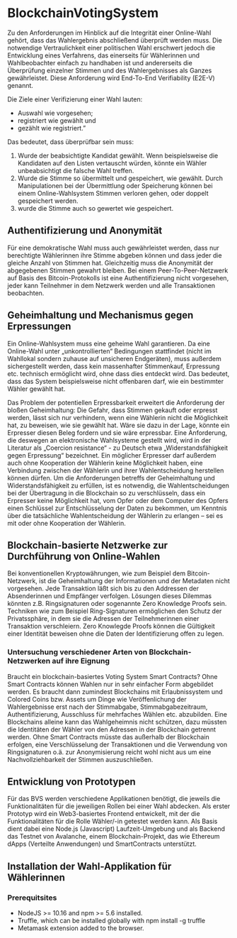 # BlockchainVotingSystem

Zu den Anforderungen im Hinblick auf die Integrität einer Online-Wahl gehört, dass das Wahlergebnis abschließend überprüft werden muss. Die notwendige Vertraulichkeit einer politischen Wahl erschwert jedoch die Entwicklung eines Verfahrens, das einerseits für Wählerinnen und Wahlbeobachter einfach zu handhaben ist und andererseits die Überprüfung einzelner Stimmen und des Wahlergebnisses als Ganzes gewährleistet. Diese Anforderung wird End-To-End Verifiability (E2E-V) genannt.

Die Ziele einer Verifizierung einer Wahl lauten: 
- Auswahl wie vorgesehen;
- registriert wie gewählt und
- gezählt wie registriert.” 

Das bedeutet, dass überprüfbar sein muss:
1. Wurde der beabsichtigte Kandidat gewählt. Wenn beispielsweise die Kandidaten auf den Listen vertauscht würden, könnte ein Wähler unbeabsichtigt die falsche Wahl treffen.
2. Wurde die Stimme so übermittelt und gespeichert, wie gewählt. Durch Manipulationen bei der Übermittlung oder Speicherung können bei einem Online-Wahlsystem Stimmen verloren gehen, oder doppelt gespeichert werden.
3. wurde die Stimme auch so gewertet wie gespeichert.

## Authentifizierung und Anonymität
Für eine demokratische Wahl muss auch gewährleistet werden, dass nur berechtigte Wählerinnen ihre Stimme abgeben können und dass jeder die gleiche Anzahl von Stimmen hat. Gleichzeitig muss die Anonymität der abgegebenen Stimmen gewahrt bleiben. Bei einem Peer-To-Peer-Netzwerk auf Basis des Bitcoin-Protokolls ist eine Authentifizierung nicht vorgesehen, jeder kann Teilnehmer in dem Netzwerk werden und alle Transaktionen beobachten. 

## Geheimhaltung und Mechanismus gegen Erpressungen
Ein Online-Wahlsystem muss eine geheime Wahl garantieren. Da eine Online-Wahl unter „unkontrollierten“ Bedingungen stattfindet (nicht im Wahllokal sondern zuhause auf unsicheren Endgeräten), muss außerdem sichergestellt werden, dass kein massenhafter Stimmenkauf, Erpressung etc. technisch ermöglicht wird, ohne dass dies entdeckt wird. Das bedeutet, dass das System beispielsweise nicht offenbaren darf, wie ein bestimmter Wähler gewählt hat.

Das Problem der potentiellen Erpressbarkeit erweitert die Anforderung der bloßen Geheimhaltung: Die Gefahr, dass Stimmen gekauft oder erpresst werden, lässt sich nur verhindern, wenn eine Wählerin nicht die Möglichkeit hat, zu beweisen, wie sie gewählt
hat. Wäre sie dazu in der Lage, könnte ein Erpresser diesen Beleg fordern und sie wäre erpressbar. Eine Anforderung, die deswegen an elektronische Wahlsysteme gestellt wird, wird in der Literatur als „Coercion resistance“ - zu Deutsch etwa „Widerstandsfähigkeit gegen Erpressung“ bezeichnet. Ein möglicher Erpresser darf außerdem auch ohne Kooperation der Wählerin keine Möglichkeit haben, eine Verbindung zwischen der Wählerin und ihrer Wahlentscheidung herstellen können dürfen. Um die Anforderungen betreffs der Geheimhaltung und Widerstandsfähigkeit zu erfüllen, ist es notwendig, die Wahlentscheidungen bei der Übertragung in die Blockchain so zu verschlüsseln, dass ein Erpresser keine Möglichkeit hat, vom Opfer oder dem Computer des Opfers einen Schlüssel zur Entschlüsselung der Daten zu bekommen, um Kenntnis über die tatsächliche Wahlentscheidung der Wählerin zu erlangen – sei es mit oder ohne Kooperation der Wählerin.

## Blockchain-basierte Netzwerke zur Durchführung von Online-Wahlen

Bei konventionellen Kryptowährungen, wie zum Beispiel dem Bitcoin-Netzwerk, ist die Geheimhaltung der
Informationen und der Metadaten nicht vorgesehen. Jede Transaktion läßt sich bis zu den Addressen der Absenderinnen und Empfänger verfolgen. Lösungen dieses Dilemmas könnten z.B. Ringsignaturen oder sogenannte Zero Knowledge Proofs sein.
Techniken wie zum Beispiel Ring-Signaturen ermöglichen den Schutz der Privatssphäre, in dem sie die Adressen der Teilnehmerinnen einer Transaktion verschleiern. Zero Knowlegde Proofs können die Gültigkeit einer Identität beweisen ohne die Daten der Identifizierung offen zu legen.

### Untersuchung verschiedener Arten von Blockchain-Netzwerken auf ihre Eignung

Braucht ein blockchain-basiertes Voting System Smart Contracts? Ohne Smart Contracts können Wahlen nur in sehr einfacher Form abgebildet werden. Es braucht dann zumindest Blockchains mit Erlaubnissystem und Colored Coins bzw. Assets um Dinge wie Veröffenlichung der Wahlergebnisse erst nach der Stimmabgabe, Stimmabgabezeitraum, Authentifizierung, Ausschluss für mehrfaches Wählen etc. abzubilden. Eine Blockchains alleine kann das Wahlgeheimnis nicht schützen, dazu müssten die Identitäten der Wähler von den Adressen in der Blockchain getrennt werden.
Ohne Smart Contracts müsste das außerhalb der Blockchain erfolgen, eine Verschlüsselung der Transaktionen und die Verwendung von Ringsignaturen o.ä. zur Anonymisierung reicht wohl nicht aus um eine Nachvollziehbarkeit der Stimmen auszuschließen.


## Entwicklung von Prototypen

Für das BVS werden verschiedene Applikationen benötigt, die jeweils die Funktionalitäten für die jeweiligen Rollen bei einer Wahl abdecken. Als erster Prototyp wird ein Web3-basiertes Frontend entwickelt, mit der die Funktionalitäten für die Rolle Wähler/-in getestet werden kann. Als Basis dient dabei eine Node.js (Javascript) Laufzeit-Umgebung und als Backend das Testnet von Avalanche, einem Blockchain-Projekt, das wie Ethereum dApps (Verteilte Anwendungen) und SmartContracts unterstützt.

## Installation der Wahl-Applikation für Wählerinnen

### Prerequitsites
- NodeJS >= 10.16 and npm >= 5.6 installed.
- Truffle, which can be installed globally with npm install -g truffle
- Metamask extension added to the browser.
